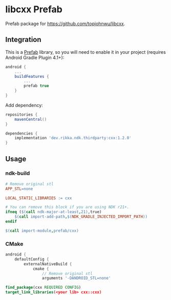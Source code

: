 # libcxx Prefab

Prefab package for <https://github.com/topjohnwu/libcxx>.

## Integration

This is a [Prefab](https://google.github.io/prefab/) library, so you will need to enable it in your project (requires Android Gradle Plugin 4.1+):

```gradle
android {
    ...
    buildFeatures {
        ...
        prefab true
    }
}
```

Add dependency:

```gradle
repositories {
    mavenCentral()
}

dependencies {
    implementation 'dev.rikka.ndk.thirdparty:cxx:1.2.0'
}
```

## Usage

### ndk-build

```makefile
# Remove original stl
APP_STL=none
```

```makefile
LOCAL_STATIC_LIBRARIES := cxx

# You can remove this block if you are using NDK r21+.
ifneq ($(call ndk-major-at-least,21),true)
    $(call import-add-path,$(NDK_GRADLE_INJECTED_IMPORT_PATH))
endif

$(call import-module,prefab/cxx)
```

### CMake

```gradle
android {
    defaultConfig {
        externalNativeBuild {
            cmake {
                // Remove original stl
                arguments '-DANDROID_STL=none'

```

```cmake
find_package(cxx REQUIRED CONFIG)
target_link_libraries(<your lib> cxx::cxx)
```
